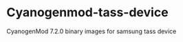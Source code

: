 Cyanogenmod-tass-device
=======================

CyanogenMod 7.2.0 binary images for samsung tass device